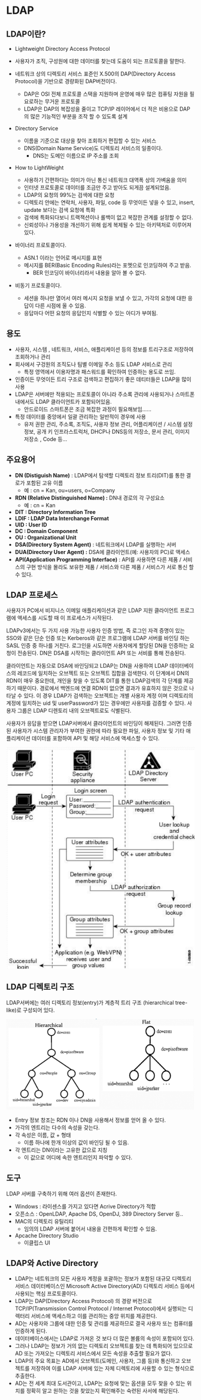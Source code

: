 # LDAP



## LDAP이란?

- Lightweight Directory Access Protocol
- 사용자가 조직, 구성원에 대한 데이터를 찾는데 도움이 되는 프로토콜을 말한다.
- 네트워크 상의 디렉토리 서비스 표준인 X.500의 DAP(Directory Access Protocol)을 기반으로 경량화된 DAP버전이다.
  - DAP은 OSI 전체 프로토콜 스택을 지원하며 운영에 매우 많은 컴퓨팅 자원을 필요로하는 무거운 프로토콜
  - LDAP은 DAP의 복잡성을 줄이고 TCP/IP 레이어에서 더 적은 비용으로 DAP의 많은 기능적인 부분을 조작 할 수 있도록 설계
- Directory Service 
  - 이름을 기준으로 대상을 찾아 조회하거 편집할 수 있는 서비스
  - DNS(Domain Name Service)도 디렉토리 서비스의 일종이다.
    - DNS는 도메인 이름으로 IP 주소를 조회

- How to LightWeight
  - 사용하기 간편하다는 의미가 아닌 통신 네트워크 대역폭 상의 가벼움을 의미
  - 인터넷 프로토콜로 데이터를 조금만 주고 받아도 되게끔 설계되었음.
  - LDAP의 요청의 99%는 검색에 대한 요청
  - 디렉토리 안에는 연락처, 사용자, 파일, code 등 무엇이든 넣을 수 있고, insert, update 보다는 검색 요청에 특화
  - 검색에 특화되다보니 트랙잭션이나 롤백이 없고 복잡한 관계를 설정할 수 없다.
  - 신뢰성이나 가용성을 개선하기 위해 쉽게 복제될 수 있는 아키텍처로 이루어져 있다.

- 바이너리 프로토콜이다.
  - ASN.1 이라는 언어로 메시지를 표현
  - 메시지를 BER(Basic Encoding Rules)라는 포멧으로 인코딩하여 주고 받음.
    - BER 인코딩이 바이너리라서 내용을 알아 볼 수 없다.

- 비동기 프로토콜이다.
  - 세션을 하나만 열어서 여러 메시지 요청을 보낼 수 있고, 가각의 요청에 대한 응답이 다른 시점에 올 수 있음.
  - 응답마다 어떤 요청의 응답인지 식별할 수 있는 아디가 부여됨.




## 용도

- 사용자, 시스템 , 네트워크, 서비스, 애플리케이션 등의 정보를 트리구조로 저장하여 조회하거나 관리
- 회사에서 구겅원의 조직도나 팀별 이메일 주소 등도  LDAP 서비스로 관리
  - 특정 영역에서 이용자명과 패스워드를 확인하여 인증하는 용도로 쓰임.
- 인증이든 무엇이든 트리 구조로 검색하고 편집하기 좋은 데티터들은 LDAP을 많이 사용
- LDAP은 서버에만 적용되는 프로토콜이 아니라 주소록 관리에 사용되거나 스마트폰 내에서도 LDAP 클라이언트카 포함되어있음.
  - 안드로이드 스마트폰은 조금 복잡한 과정이 필요해보임......
- 특정 데이터를 중앙에서 일괄 관리하는 일반적이 경우에 사용
  - 유저 권한 관리, 주소록, 조직도, 사용자 정보 관리, 어플리케이션 / 시스템 설정 정보, 공개 키 인프라스트럭처, DHCP나 DNS등의 저장소, 문서 관리, 이미지 저장소 , Code 등...



## 주요용어

- **DN (Distiguish Name)** : LDAP에서 탐색할 디렉토리 정보 트리(DIT)를 통한 결로가 포함된 고유 이름
  - 예 : cn = Kan, ou=users, o=Company
- **RDN (Relative Distinguished Name) :** DN내 경로의 각 구성요소
  - 예 : cn = Kan
- **DIT : Directory Information Tree**
- **LDIF : LDAP Data Interchange Format**
- **UID : User ID**
- **DC : Domain Component**
- **OU : Organizational Unit**
- **DSA(Directory System Agent)** : 네트워크에서 LDAP를 실행하는 서버
- **DUA(Directory User Agent) :** DSA에 클라이언트(예: 사용자의 PC)로 액세스
- **API(Application Programming Interface)** : API를 사용하면 다른 제품 / 서비스의 구현 방식을 몰라도 보유한 제품 / 서비스와 다른 제품 / 서비스가 서로 통신 할 수 있다.



## LDAP 프로세스

사용자가 PC에서 비지니스 이메일 애플리케이션과 같은 LDAP 지원 클라이언트 프로그램에 액세스를 시도할 때 이 프로세스가 시작된다.

LDAPv3에서는 두 가지 사용 가능한 사용자 인증 방법, 즉 로그인 자격 증명이 있는 SSO와 같은 단순 인증 또는 Kerberos와 같은 프로그램에 LDAP 서버를 바인딩 하는 SASL 인증 중 하나를 거친다. 로그인을 시도하면 사용자에게 할당된 DN을 인증하는 요청이 전송된다. DN은 DSA를 시작하는 클라이언트 API 또는 서비를 통해 전송된다.

클라이언트는 자동으로 DSA에 바인딩되고 LDAP는 DN을 사용하여 LDAP 데이터베이스의 레코드에 일치하는 오브젝트 또는 오브젝트 집합을 검색한다. 이 단계에서 DN의 RDN이 매우 중요한데, 개인을 찾을 수 있도록 DIT를 통한 LDAP검색의 각 단계를 제공하기 때문이다. 경로에서 백엔드에 연결 RDN이 없으면 결과가 유효하지 않은 것으로 나타날 수 있다. 이 경우 LDAP가 검색하는 오브젝트는 개별 사용자 계정 이며 디렉토리의 계정에 일치하는 uid 및 userPassword가 있는 경우에만 사용자를 검증할 수 있다. 사용자 그룹은 LDAP 디렌토리 내의 오브젝트로도 식별된다.

사용자가 응답을 받으면 LDAP서버에서 클라이언트의 바인딩이 해제된다. 그러면 인증된 사용자가 시스템 관리자가 부여한 권한에 따라 필요한 파일, 사용자 정보 및 기타 애플리케이션 데이터를 포함하여 API 및 해당 서비스에 액세스할 수 있다.

![image-20241217143305584](../\Assets\image-20241217143305584.png)



## LDAP 디렉토리 구조

LDAP서버에는 여러 디렉토리 정보(entry)가 계층적 트리 구조 (hierarchical tree-like)로 구성되어 있다.

![image-20241217143828676](../Assets\image-20241217143828676.png)

- Entry 정보 창조는 RDN 이나 DN을 사용해서 정보를 얻어 올 수 있다.
- 가각의 엔트리는 다수의 속성을 갖는다.
- 각 속성은 이름, 값 + 형태
  - 이름 하나에 한개 이상의 값이 바인딩 될 수 있음.
- 각 엔트리는 DN이라는 고유한 값으로 지칭
  - 이 값으로 어디에 속한 엔트리인지 파악할 수 있다.



## 도구

LDAP 서버를 구축하기 위해 여러 옵션이 존재한다.

- Windows : 라이센스를 가지고 있다면 Acrive Directory가 적합
- 오픈소스 : OpenLDAP, Apache DS, OpenDJ, 389 Directory Server 등..
- MAC의 디렉토리 유틸리티
  - 임의의 LDAP 서버에 붙어서 내용을 간편하게 확인할 수 있음.
- Apcache Directory Studio
  - 이클립스 UI



## LDAP와 Active Directory

- LDAP는 네트워크의 모든 사용자 계정을 포괄하는 정보가 포함된 대규모 디렉토리 서비스 데이터베이스인 Microsoft Active Directory(AD) 디렉토리 서비스 등에서 사용되는 핵심 프로토콜이다.
- LDAP는 DAP(Directory Access Protocol) 의 경량 버전으로 TCP/IP(Transmission Control Protocol / Internet Protocol)에서 실행되는 디렉터리 서비스에 액세스하고 이를 관리하는 중앙 위치를 제공한다.
- AD는 사용자와 그룹에 대한 인증 및 관리를 제공하므로 결국 사용자 또는 컴퓨터를 인증하게 된다.
- 데이터베이스에서는 LDAP로 가져온 것 보다 더 많은 볼륨의 속성이 포함되어 있다.
- 그러나 LDAP는 정보가 거의 없는 디렉토리 오브젝트를 찾는 데 특화되어 있으므로 AD 또는 가져오는 디렉토리 서비스에서 모든 속성을 추출할 필요가 없다.
- LDAP의 주요 목표는 AD에서 오브젝트(도메인, 사용자, 그룹 등)와 통신하고 오브젝트를 저장하여 이를 LDAP 서버에 있는 자체 디렉토리에 사용할 수 있는 형식으로 추출한다.
- AD는 전 세계 최대 도서관이고, LDAP는 요청에 맞는 옵션을 모두 찾을 수 있는 위치를 정확히 알고 원하는 것을 찾았는지 확인해주는 숙련된 사서에 해당된다.
